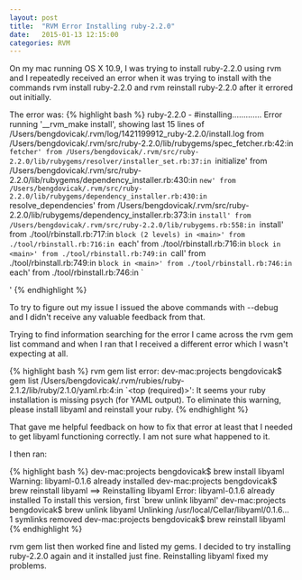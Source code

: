 ```yaml
---
layout: post
title:  "RVM Error Installing ruby-2.2.0"
date:   2015-01-13 12:15:00
categories: RVM
---
```


On my mac running OS X 10.9, I was trying to install ruby-2.2.0 using rvm and I repeatedly received an error when it was trying to install with the commands rvm install ruby-2.2.0 and rvm reinstall ruby-2.2.0 after it errored out initially. 

The error was:
{% highlight bash %}
ruby-2.2.0 - #installing.............
Error running '__rvm_make install',
showing last 15 lines of /Users/bengdovicak/.rvm/log/1421199912_ruby-2.2.0/install.log
        from /Users/bengdovicak/.rvm/src/ruby-2.2.0/lib/rubygems/spec_fetcher.rb:42:in `fetcher'
        from /Users/bengdovicak/.rvm/src/ruby-2.2.0/lib/rubygems/resolver/installer_set.rb:37:in `initialize'
        from /Users/bengdovicak/.rvm/src/ruby-2.2.0/lib/rubygems/dependency_installer.rb:430:in `new'
        from /Users/bengdovicak/.rvm/src/ruby-2.2.0/lib/rubygems/dependency_installer.rb:430:in `resolve_dependencies'
        from /Users/bengdovicak/.rvm/src/ruby-2.2.0/lib/rubygems/dependency_installer.rb:373:in `install'
        from /Users/bengdovicak/.rvm/src/ruby-2.2.0/lib/rubygems.rb:558:in `install'
        from ./tool/rbinstall.rb:717:in `block (2 levels) in <main>'
        from ./tool/rbinstall.rb:716:in `each'
        from ./tool/rbinstall.rb:716:in `block in <main>'
        from ./tool/rbinstall.rb:749:in `call'
        from ./tool/rbinstall.rb:749:in `block in <main>'
        from ./tool/rbinstall.rb:746:in `each'
        from ./tool/rbinstall.rb:746:in `<main>'
{% endhighlight %}

To try to figure out my issue I issued the above commands with --debug and I didn't receive any valuable feedback from that.

Trying to find information searching for the error I came across the rvm gem list command and when I ran that I received a different error which I wasn't expecting at all.

{% highlight bash %}
rvm gem list error:
    dev-mac:projects bengdovicak$ gem list
    /Users/bengdovicak/.rvm/rubies/ruby-2.1.2/lib/ruby/2.1.0/yaml.rb:4:in `<top (required)>':
    It seems your ruby installation is missing psych (for YAML output).
    To eliminate this warning, please install libyaml and reinstall your ruby.
{% endhighlight %}

That gave me helpful feedback on how to fix that error at least that I needed to get libyaml functioning correctly. I am not sure what happened to it. 

I then ran:

{% highlight bash %}
dev-mac:projects bengdovicak$ brew install libyaml
Warning: libyaml-0.1.6 already installed
dev-mac:projects bengdovicak$ brew reinstall libyaml
==> Reinstalling libyaml
Error: libyaml-0.1.6 already installed
To install this version, first `brew unlink libyaml'
dev-mac:projects bengdovicak$ brew unlink libyaml
Unlinking /usr/local/Cellar/libyaml/0.1.6... 1 symlinks removed
dev-mac:projects bengdovicak$ brew reinstall libyaml  
{% endhighlight %}

rvm gem list then worked fine and listed my gems. I decided to try installing ruby-2.2.0 again and it installed just fine. Reinstalling libyaml fixed my problems.
